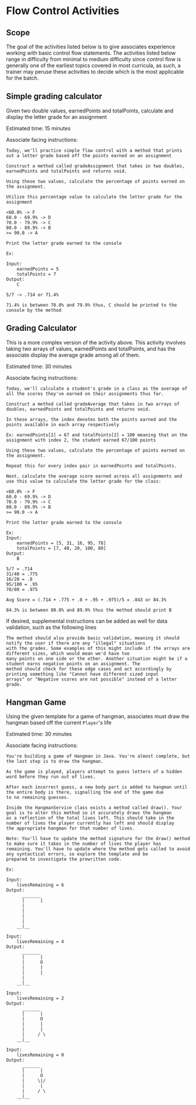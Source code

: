 # Flow Control Activities
## Scope
The goal of the activities listed below is to give associates experience working with basic control flow statements. The activities listed below range in difficulty from minimal to medium difficulty since control flow is generally one of the earliest topics covered in most curricula, as such, a trainer may peruse these activities to decide which is the most applicable for the batch.


## Simple grading calculator
Given two double values, earnedPoints and totalPoints, calculate and display the letter grade for an assignment
 
Estimated time: 15 minutes

Associate facing instructions:
```
Today, we'll practice simple flow control with a method that prints out a letter grade based off the points earned on an assignment

Construct a method called gradeAssignment that takes in two doubles, earnedPoints and totalPoints and returns void.

Using these two values, calculate the percentage of points earned on the assignment.

Utilize this percentage value to calculate the letter grade for the assignment

<60.0% -> F
60.0 - 69.9% -> D 
70.0 - 79.9% -> C 
80.0 - 89.9% -> B
>= 90.0 -> A

Print the letter grade earned to the console

Ex: 

Input:
    earnedPoints = 5
    totalPoints = 7
Output:
    C

5/7 -> .714 or 71.4%

71.4% is between 70.0% and 79.9% thus, C should be printed to the console by the method
```
 
## Grading Calculator
This is a more complex version of the activity above. This activity involves taking two arrays of values, earnedPoints and totalPoints, and has the associate display the average grade among all of them. 

Estimated time: 30 minutes

Associate facing instructions:
```
Today, we'll calculate a student's grade in a class as the average of all the scores they've earned on their assignments thus far.

Construct a method called gradeAverage that takes in two arrays of doubles, earnedPoints and totalPoints and returns void.

In these arrays, the index denotes both the points earned and the points available in each array respectively

Ex: earnedPoints[2] = 67 and totalPoints[2] = 100 meaning that on the assignment with index 2, the student earned 67/100 points

Using these two values, calculate the percentage of points earned on the assignment.

Repeat this for every index pair in earnedPoints and totalPoints.

Next, calculate the average score earned across all assignments and use this value to calculate the letter grade for the class:

<60.0% -> F
60.0 - 69.9% -> D 
70.0 - 79.9% -> C 
80.0 - 89.9% -> B
>= 90.0 -> A

Print the letter grade earned to the console

Ex: 
Input:
    earnedPoints = [5, 31, 16, 95, 78]
    totalPoints = [7, 40, 20, 100, 80]
Output:
    B

5/7 = .714
31/40 = .775
16/20 = .8
95/100 = .95
78/80 = .975

Avg Score = (.714 + .775 + .8 + .95 + .975)/5 = .843 or 84.3%

84.3% is between 80.0% and 89.9% thus the method should print B
```

If desired, supplemental instructions can be added as well for data validation, such as the following lines

``` 
The method should also provide basic validation, meaning it should notify the user if there are any "illegal" situations 
with the grades. Some examples of this might include if the arrays are different sizes, which would mean we'd have too 
many points on one side or the other. Another situation might be if a student earns negative points on an assignment. The 
method should check for these edge cases and act accordingly by printing something like "Cannot have different sized input 
arrays" or "Negative scores are not possible" instead of a letter grade.
```

## Hangman Game
Using the given template for a game of hangman, associates must draw the hangman based off the current `Player`'s life
 
Estimated time: 30 minutes

Associate facing instructions:
```
You're building a game of Hangman in Java. You're almost complete, but the last step is to draw the hangman. 

As the game is played, players attempt to guess letters of a hidden word before they run out of lives.

After each incorrect guess, a new body part is added to hangman until the entire body is there, signalling the end of the game due 
to no remaining guesses.

Inside the HangmanService class exists a method called draw(). Your goal is to alter this method so it accurately draws the hangman 
as a reflection of the total lives left. This should take in the number of lives the player currently has left and should display 
the appropriate hangman for that number of lives.

Note: You'll have to update the method signature for the draw() method to make sure it takes in the number of lives the player has 
remaining. You'll have to update where the method gets called to avoid any syntactical errors, so explore the template and be 
prepared to investigate the prewritten code.

Ex:

Input: 
    livesRemaining = 6
Output:
      _______
      |      |
      |
      |
      |
      |
    __|__

Input: 
    livesRemaining = 4
Output:
      _______
      |      |
      |      O
      |      |
      |      |
      |
    __|__

Input: 
    livesRemaining = 2
Output:
      _______
      |      |
      |      O
      |      |
      |      |
      |     / \
    __|__

Input: 
    livesRemaining = 0
Output:
      _______
      |      |
      |      O
      |     \|/
      |      |
      |     / \
    __|__


```